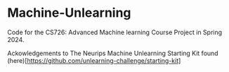 # Machine-Unlearning
Code for the CS726: Advanced Machine learning Course Project in Spring 2024.

Ackowledgements to The Neurips Machine Unlearning Starting Kit found (here)[https://github.com/unlearning-challenge/starting-kit]
